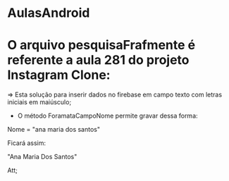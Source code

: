 # AulasAndroid

# O arquivo pesquisaFrafmente é referente a aula 281 do projeto Instagram Clone:

=> Esta solução para inserir dados no firebase em campo texto com letras iniciais em maiúsculo;

* O método ForamataCampoNome permite gravar dessa forma:

Nome = "ana maria dos santos"

Ficará assim:

"Ana Maria Dos Santos"


Att;
